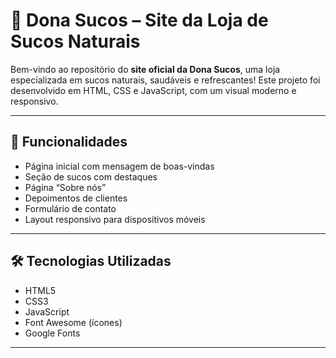 # 🍹 Dona Sucos – Site da Loja de Sucos Naturais

Bem-vindo ao repositório do **site oficial da Dona Sucos**, uma loja especializada em sucos naturais, saudáveis e refrescantes! Este projeto foi desenvolvido em HTML, CSS e JavaScript, com um visual moderno e responsivo.

---

## 🚀 Funcionalidades

- Página inicial com mensagem de boas-vindas
- Seção de sucos com destaques
- Página “Sobre nós”
- Depoimentos de clientes
- Formulário de contato
- Layout responsivo para dispositivos móveis


---

## 🛠️ Tecnologias Utilizadas

- HTML5
- CSS3
- JavaScript
- Font Awesome (ícones)
- Google Fonts

---
